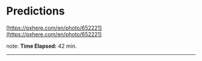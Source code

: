 <!-- .slide: data-background="img/background/usb-sticks.jpg" data-background-color="black" data-background-opacity="0.3"-->

# Predictions

[https://pxhere.com/en/photo/652221](https://pxhere.com/en/photo/652221)  <!-- .element: class="attribution" -->

note: 
**Time Elapsed:** 42 min.

---
